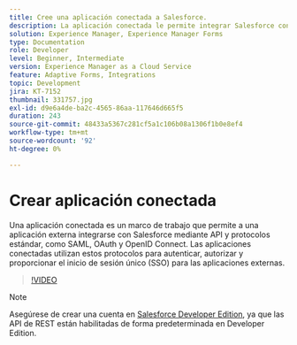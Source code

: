 ```yaml
---
title: Cree una aplicación conectada a Salesforce.
description: La aplicación conectada le permite integrar Salesforce con aplicaciones de terceros, como AEM Forms, con Salesforce.
solution: Experience Manager, Experience Manager Forms
type: Documentation
role: Developer
level: Beginner, Intermediate
version: Experience Manager as a Cloud Service
feature: Adaptive Forms, Integrations
topic: Development
jira: KT-7152
thumbnail: 331757.jpg
exl-id: d9e6a4de-ba2c-4565-86aa-117646d665f5
duration: 243
source-git-commit: 48433a5367c281cf5a1c106b08a1306f1b0e8ef4
workflow-type: tm+mt
source-wordcount: '92'
ht-degree: 0%

---
```


# Crear aplicación conectada

Una aplicación conectada es un marco de trabajo que permite a una aplicación externa integrarse con Salesforce mediante API y protocolos estándar, como SAML, OAuth y OpenID Connect. Las aplicaciones conectadas utilizan estos protocolos para autenticar, autorizar y proporcionar el inicio de sesión único (SSO) para las aplicaciones externas.
<!--- 331757 was the old video -->

>[!VIDEO](https://video.tv.adobe.com/v/3447260?quality=12&learn=on&captions=spa)

>[!NOTE]
>Asegúrese de crear una cuenta en [Salesforce Developer Edition](https://developer.salesforce.com/signup), ya que las API de REST están habilitadas de forma predeterminada en Developer Edition.

